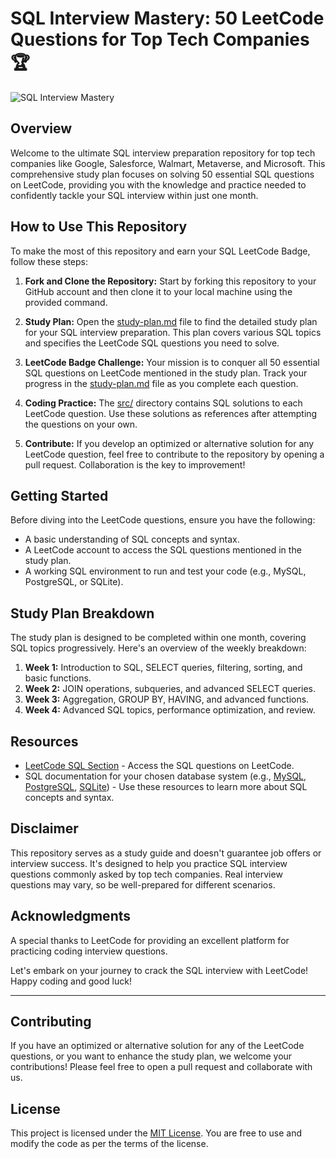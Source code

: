 # SQL Interview Mastery: 50 LeetCode Questions for Top Tech Companies 🏆

![SQL Interview Mastery](https://www.google.com/url?sa=i&url=https%3A%2F%2Fleetcode.com%2Fstudy-plan%2Fsql%2F&psig=AOvVaw3WiDvlQbEuVNB4ZZ5iAv_q&ust=1689923250633000&source=images&cd=vfe&opi=89978449&ved=0CBEQjRxqFwoTCPCC3OrcnIADFQAAAAAdAAAAABAE)

## Overview
Welcome to the ultimate SQL interview preparation repository for top tech companies like Google, Salesforce, Walmart, Metaverse, and Microsoft. This comprehensive study plan focuses on solving 50 essential SQL questions on LeetCode, providing you with the knowledge and practice needed to confidently tackle your SQL interview within just one month.

## How to Use This Repository
To make the most of this repository and earn your SQL LeetCode Badge, follow these steps:

1. **Fork and Clone the Repository:** Start by forking this repository to your GitHub account and then clone it to your local machine using the provided command.

2. **Study Plan:** Open the [study-plan.md](study-plan.md) file to find the detailed study plan for your SQL interview preparation. This plan covers various SQL topics and specifies the LeetCode SQL questions you need to solve.

3. **LeetCode Badge Challenge:** Your mission is to conquer all 50 essential SQL questions on LeetCode mentioned in the study plan. Track your progress in the [study-plan.md](study-plan.md) file as you complete each question.

4. **Coding Practice:** The [src/](src/) directory contains SQL solutions to each LeetCode question. Use these solutions as references after attempting the questions on your own.

5. **Contribute:** If you develop an optimized or alternative solution for any LeetCode question, feel free to contribute to the repository by opening a pull request. Collaboration is the key to improvement!

## Getting Started
Before diving into the LeetCode questions, ensure you have the following:

- A basic understanding of SQL concepts and syntax.
- A LeetCode account to access the SQL questions mentioned in the study plan.
- A working SQL environment to run and test your code (e.g., MySQL, PostgreSQL, or SQLite).

## Study Plan Breakdown
The study plan is designed to be completed within one month, covering SQL topics progressively. Here's an overview of the weekly breakdown:

1. **Week 1:** Introduction to SQL, SELECT queries, filtering, sorting, and basic functions.
2. **Week 2:** JOIN operations, subqueries, and advanced SELECT queries.
3. **Week 3:** Aggregation, GROUP BY, HAVING, and advanced functions.
4. **Week 4:** Advanced SQL topics, performance optimization, and review.

## Resources
- [LeetCode SQL Section](https://leetcode.com/problemset/database/) - Access the SQL questions on LeetCode.
- SQL documentation for your chosen database system (e.g., [MySQL](https://dev.mysql.com/doc/), [PostgreSQL](https://www.postgresql.org/docs/), [SQLite](https://www.sqlite.org/docs.html)) - Use these resources to learn more about SQL concepts and syntax.

## Disclaimer
This repository serves as a study guide and doesn't guarantee job offers or interview success. It's designed to help you practice SQL interview questions commonly asked by top tech companies. Real interview questions may vary, so be well-prepared for different scenarios.

## Acknowledgments
A special thanks to LeetCode for providing an excellent platform for practicing coding interview questions.

Let's embark on your journey to crack the SQL interview with LeetCode! Happy coding and good luck!

---

## Contributing
If you have an optimized or alternative solution for any of the LeetCode questions, or you want to enhance the study plan, we welcome your contributions! Please feel free to open a pull request and collaborate with us.

## License
This project is licensed under the [MIT License](LICENSE). You are free to use and modify the code as per the terms of the license.


